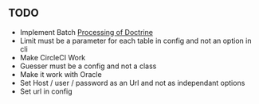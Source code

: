 ## TODO
* Implement Batch [Processing of Doctrine](https://www.doctrine-project.org/projects/doctrine-orm/en/latest/reference/batch-processing.html#batch-processing)
* Limit must be a parameter for each table in config and not an option in cli
* Make CircleCI Work
* Guesser must be a config and not a class
* Make it work with Oracle
* Set Host / user / password as an Url and not as independant options
* Set url in config
